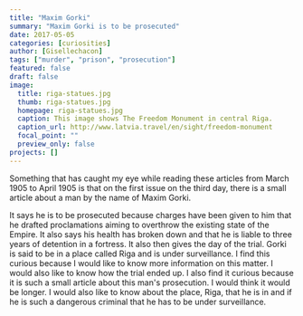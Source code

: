 ```yaml
---
title: "Maxim Gorki"
summary: "Maxim Gorki is to be prosecuted"
date: 2017-05-05
categories: [curiosities]
author: [Gisellechacon]
tags: ["murder", "prison", "prosecution"]
featured: false
draft: false
image:
  title: riga-statues.jpg
  thumb: riga-statues.jpg
  homepage: riga-statues.jpg
  caption: This image shows The Freedom Monument in central Riga.
  caption_url: http://www.latvia.travel/en/sight/freedom-monument
  focal_point: ""
  preview_only: false
projects: []
---
```

Something that has caught my eye while reading these articles from March 1905 to April 1905 is that on the first issue on the third day, there is a small article about a man by the name of Maxim Gorki.

It says he is to be prosecuted because charges have been given to him that he drafted proclamations aiming to overthrow the existing state of the Empire. It also says his health has broken down and that he is liable to three years of detention in a fortress. It also then gives the day of the trial. Gorki is said to be in a place called Riga and is under surveillance. I find this curious because I would like to know more information on this matter. I would also like to know how the trial ended up. I also find it curious because it is such a small article about this man's prosecution. I would think it would be longer. I would also like to know about the place, Riga, that he is in and if he is such a dangerous criminal that he has to be under surveillance.
